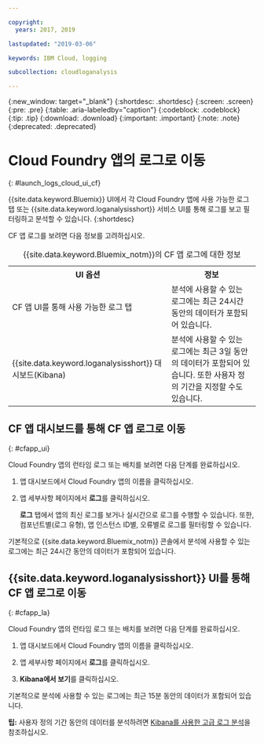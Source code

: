 ```yaml
---

copyright:
  years: 2017, 2019

lastupdated: "2019-03-06"

keywords: IBM Cloud, logging

subcollection: cloudloganalysis

---
```


{:new_window: target="_blank"}
{:shortdesc: .shortdesc}
{:screen: .screen}
{:pre: .pre}
{:table: .aria-labeledby="caption"}
{:codeblock: .codeblock}
{:tip: .tip}
{:download: .download}
{:important: .important}
{:note: .note}
{:deprecated: .deprecated}

# Cloud Foundry 앱의 로그로 이동
{: #launch_logs_cloud_ui_cf}

{{site.data.keyword.Bluemix}} UI에서 각 Cloud Foundry 앱에 사용 가능한 로그 탭 또는 {{site.data.keyword.loganalysisshort}} 서비스 UI를 통해 로그를 보고 필터링하고 분석할 수 있습니다.
{:shortdesc}

CF 앱 로그를 보려면 다음 정보를 고려하십시오. 

<table>
  <caption>{{site.data.keyword.Bluemix_notm}}의 CF 앱 로그에 대한 정보</caption>
  <tr>
    <th>UI 옵션</th>
    <th>정보</th>
  </tr>
  <tr>
    <td>CF 앱 UI를 통해 사용 가능한 로그 탭 </td>
    <td>분석에 사용할 수 있는 로그에는 최근 24시간 동안의 데이터가 포함되어 있습니다.</td>
  </tr>
  <tr>
    <td>{{site.data.keyword.loganalysisshort}} 대시보드(Kibana)</td>
    <td>분석에 사용할 수 있는 로그에는 최근 3일 동안의 데이터가 포함되어 있습니다. 또한 사용자 정의 기간을 지정할 수도 있습니다.</td>
  </tr>
</table>


## CF 앱 대시보드를 통해 CF 앱 로그로 이동 
{: #cfapp_ui}

Cloud Foundry 앱의 런타임 로그 또는 배치를 보려면 다음 단계를 완료하십시오.

1. 앱 대시보드에서 Cloud Foundry 앱의 이름을 클릭하십시오. 
    
2. 앱 세부사항 페이지에서 **로그**를 클릭하십시오.
    
    **로그** 탭에서 앱의 최신 로그를 보거나 실시간으로 로그를 수행할 수 있습니다. 또한, 컴포넌트별(로그 유형), 앱 인스턴스 ID별, 오류별로 로그를 필터링할 수 있습니다.
    
기본적으로 {{site.data.keyword.Bluemix_notm}} 콘솔에서 분석에 사용할 수 있는 로그에는 최근 24시간 동안의 데이터가 포함되어 있습니다.


## {{site.data.keyword.loganalysisshort}} UI를 통해 CF 앱 로그로 이동 
{: #cfapp_la}

Cloud Foundry 앱의 런타임 로그 또는 배치를 보려면 다음 단계를 완료하십시오.

1. 앱 대시보드에서 Cloud Foundry 앱의 이름을 클릭하십시오. 
    
2. 앱 세부사항 페이지에서 **로그**를 클릭하십시오.
    
3. **Kibana에서 보기**를 클릭하십시오.

기본적으로 분석에 사용할 수 있는 로그에는 최근 15분 동안의 데이터가 포함되어 있습니다.

**팁:** 사용자 정의 기간 동안의 데이터를 분석하려면 [Kibana를 사용한 고급 로그 분석](/docs/services/CloudLogAnalysis/kibana?topic=cloudloganalysis-analyzing_logs_Kibana#analyzing_logs_Kibana)을 참조하십시오. 


